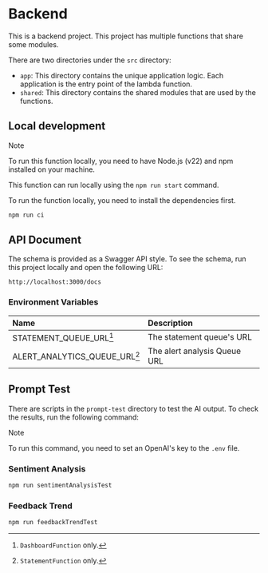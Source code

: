 # Backend

This is a backend project.
This project has multiple functions that share some modules.

There are two directories under the `src` directory:

- `app`: This directory contains the unique application logic. Each application is the entry point of the lambda function.
- `shared`: This directory contains the shared modules that are used by the functions.

## Local development

> [!NOTE]
> To run this function locally, you need to have Node.js (v22) and npm installed on your machine.

This function can run locally using the `npm run start` command.

To run the function locally, you need to install the dependencies first.

```bash
npm run ci
```

## API Document

The schema is provided as a Swagger API style.
To see the schema, run this project locally and open the following URL:

`http://localhost:3000/docs`

### Environment Variables

| Name                          | Description                  |
|:------------------------------|:-----------------------------|
| STATEMENT_QUEUE_URL[^1]       | The statement queue's URL    |
| ALERT_ANALYTICS_QUEUE_URL[^2] | The alert analysis Queue URL |

[^1]: `DashboardFunction` only.
[^2]: `StatementFunction` only.

## Prompt Test

There are scripts in the `prompt-test` directory to test the AI output.
To check the results, run the following command:

> [!NOTE]
> To run this command, you need to set an OpenAI's key to the `.env` file.

### Sentiment Analysis

```bash
npm run sentimentAnalysisTest
```

### Feedback Trend

```bash
npm run feedbackTrendTest
```
